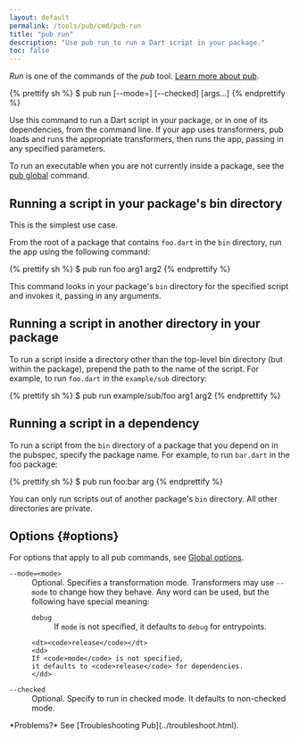 ```yaml
---
layout: default
permalink: /tools/pub/cmd/pub-run
title: "pub run"
description: "Use pub run to run a Dart script in your package."
toc: false
---
```


_Run_ is one of the commands of the _pub_ tool.
[Learn more about pub](/tools/pub/).

{% prettify sh %}
$ pub run [--mode=<mode>] [--checked] <executable> [args...]
{% endprettify %}

Use this command to run a Dart script in your package,
or in one of its dependencies, from the command line.
If your app uses transformers, pub loads and runs the appropriate
transformers, then runs the app, passing in any specified parameters.

To run an executable when you are not currently inside a package,
see the [pub global](pub-global.html) command.

## Running a script in your package's bin directory

This is the simplest use case.

From the root of a package that contains `foo.dart`
in the `bin` directory, run the app using the following command:

{% prettify sh %}
$ pub run foo arg1 arg2
{% endprettify %}

This command looks in your package's `bin` directory for the
specified script and invokes it, passing in any arguments.

## Running a script in another directory in your package

To run a script inside a directory other than the top-level
bin directory (but within the package), prepend the path
to the name of the script.
For example, to run `foo.dart` in the `example/sub` directory:

{% prettify sh %}
$ pub run example/sub/foo arg1 arg2
{% endprettify %}

## Running a script in a dependency

To run a script from the `bin` directory of a package that you depend on
in the pubspec, specify the package name.
For example, to run `bar.dart` in the foo package:

{% prettify sh %}
$ pub run foo:bar arg
{% endprettify %}

You can only run scripts out of another package's `bin` directory.
All other directories are private.

## Options {#options}

For options that apply to all pub commands, see
[Global options](/tools/pub/cmd/#global-options).

<dl>
  <dt><code>--mode=&lt;mode&gt;</code></dt>
  <dd>
  Optional. Specifies a transformation mode.
  Transformers may use <code>--mode</code> to change how they behave.
  Any word can be used,
  but the following have special meaning:<br>

  <dl>
    <dt><code>debug</code></dt>
    <dd>
    If <code>mode</code> is not specified,
    it defaults to <code>debug</code> for entrypoints.
    </dd>

    <dt><code>release</code></dt>
    <dd>
    If <code>mode</code> is not specified,
    it defaults to <code>release</code> for dependencies.
    </dd>
  </dl>
  </dd>

  <dt><code>--checked</code></dt>
  <dd>
  Optional. Specify to run in checked mode.
  It defaults to non-checked mode.
  </dd>

</dl>

<aside class="alert alert-info" markdown="1">
*Problems?*
See [Troubleshooting Pub](../troubleshoot.html).
</aside>
